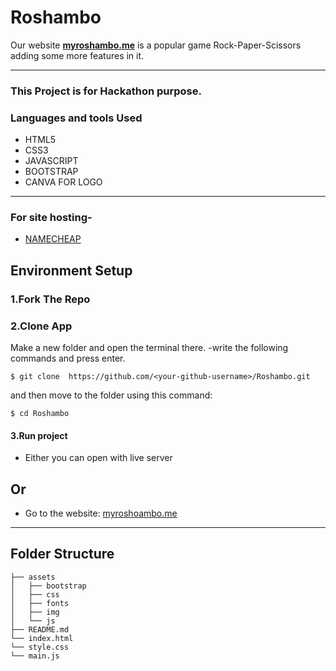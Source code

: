 # **Roshambo**

Our website [**myroshambo.me**](myroshambo.me) is a popular game Rock-Paper-Scissors adding some more features in it.

----
### This Project is for Hackathon purpose.
### Languages and tools Used

* HTML5 
* CSS3
* JAVASCRIPT
* BOOTSTRAP
* CANVA FOR LOGO
***

### For site hosting-
* [NAMECHEAP](https://www.namecheap.com/)

## Environment Setup

### 1.Fork The Repo

### 2.Clone App

Make a new folder and open the terminal there.
-write the following commands and press enter.
 ```
 $ git clone  https://github.com/<your-github-username>/Roshambo.git
 ```
and then move to the folder using this command:

 ````
 $ cd Roshambo
 ````
 #### 3.Run project
 
 * Either you can open with live server 

## Or

 * Go to the website: [myroshoambo.me](https://www.myroshambo.me/)


***
## Folder Structure

````
├── assets
│   ├── bootstrap
│   ├── css
│   ├── fonts
│   ├── img
│   └── js
├── README.md
└── index.html
└── style.css
└── main.js
````
